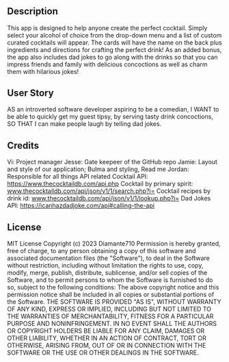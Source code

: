 # <Cocktails-to-Flock-your-Tail>

## Description
This app is designed to help anyone create the perfect cocktail. Simply select your alcohol of choice from the drop-down menu and a list of custom curated cocktails will appear. The cards will have the name on the back plus ingredients and directions for crafting the perfect drink! As an added bonus, the app also includes dad jokes to go along with the drinks so that you can impress friends and family with delicious concoctions as well as charm them with hilarious jokes!

## User Story
AS an introverted software developer aspiring to be a comedian,
I WANT to be able to quickly get my guest tipsy, by serving tasty drink concoctions,
SO THAT I can make people laugh by telling dad jokes.

## Credits
Vi: Project manager
Jesse: Gate keepeer of the GitHub repo
Jamie: Layout and style of our application; Bulma and styling, Read me
Jordan: Responsible for all things API related
Cocktail API: https://www.thecocktaildb.com/api.php
Cocktail by primary spirit:
www.thecocktaildb.com/api/json/v1/1/search.php?i=
Cocktail recipes by drink id:
www.thecocktaildb.com/api/json/v1/1/lookup.php?i=
Dad Jokes API: https://icanhazdadjoke.com/api#calling-the-api

## License
MIT License
Copyright (c) 2023 Diamante710
Permission is hereby granted, free of charge, to any person obtaining a copy
of this software and associated documentation files (the "Software"), to deal
in the Software without restriction, including without limitation the rights
to use, copy, modify, merge, publish, distribute, sublicense, and/or sell
copies of the Software, and to permit persons to whom the Software is
furnished to do so, subject to the following conditions:
The above copyright notice and this permission notice shall be included in all
copies or substantial portions of the Software.
THE SOFTWARE IS PROVIDED "AS IS", WITHOUT WARRANTY OF ANY KIND, EXPRESS OR
IMPLIED, INCLUDING BUT NOT LIMITED TO THE WARRANTIES OF MERCHANTABILITY,
FITNESS FOR A PARTICULAR PURPOSE AND NONINFRINGEMENT. IN NO EVENT SHALL THE
AUTHORS OR COPYRIGHT HOLDERS BE LIABLE FOR ANY CLAIM, DAMAGES OR OTHER
LIABILITY, WHETHER IN AN ACTION OF CONTRACT, TORT OR OTHERWISE, ARISING FROM,
OUT OF OR IN CONNECTION WITH THE SOFTWARE OR THE USE OR OTHER DEALINGS IN THE
SOFTWARE.